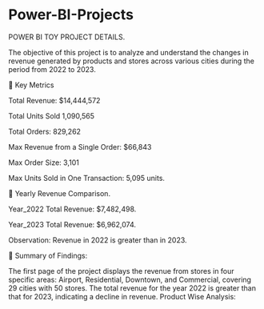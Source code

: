 # Power-BI-Projects
POWER BI TOY PROJECT DETAILS.

The objective of this project is to analyze and understand the changes in revenue generated by products and stores across various cities during the period from 2022 to 2023.

🚀 Key Metrics

Total Revenue: $14,444,572

Total Units Sold 1,090,565

Total Orders: 829,262

Max Revenue from a Single Order: $66,843

Max Order Size: 3,101 

Max Units Sold in One Transaction: 5,095 units.


🚀 Yearly Revenue Comparison.

Year_2022 Total Revenue: $7,482,498.

Year_2023 Total Revenue: $6,962,074.

Observation: Revenue in 2022 is greater than in 2023.

🚀 Summary of Findings:

The first page of the project displays the revenue from stores in four specific areas: Airport, Residential, Downtown, and Commercial, covering 29 cities with 50 stores.
The total revenue for the year 2022 is greater than that for 2023, indicating a decline in revenue.
Product Wise Analysis:
